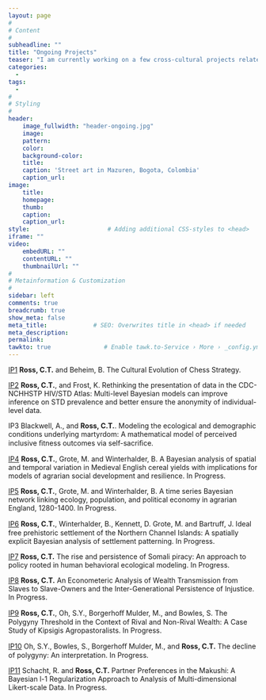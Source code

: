 ```yaml
---
layout: page
#
# Content
#
subheadline: ""
title: "Ongoing Projects"
teaser: "I am currently working on a few cross-cultural projects related to wealth, wealth inequality, and socio-cultural outcomes through the Santa Fe Institute. In addition, I am working on a variety of collaborative projects, falling loosely under the umbrellas of human behavioral ecology and/or cultural evolution."
categories:
  - 
tags:
  - 
#
# Styling
#
header:
    image_fullwidth: "header-ongoing.jpg"
    image:
    pattern:
    color:
    background-color: 
    title:
    caption: 'Street art in Mazuren, Bogota, Colombia'
    caption_url:
image:
    title:
    homepage:
    thumb:
    caption:
    caption_url:
style:                      # Adding additional CSS-styles to <head>
iframe: ""
video:
    embedURL: ""
    contentURL: ""
    thumbnailUrl: ""
#
# Metainformation & Customization
#
sidebar: left
comments: true
breadcrumb: true
show_meta: false
meta_title:             # SEO: Overwrites title in <head> if needed
meta_description:
permalink:
tawkto: true               # Enable tawk.to-Service › More › _config.yml
---
```


[IP1][1] <strong>Ross, C.T.</strong> and Beheim, B. The Cultural Evolution of Chess Strategy.

[IP2][2] <strong>Ross, C.T.</strong>, and Frost, K. Rethinking the presentation of data in the CDC-NCHHSTP HIV/STD Atlas: Multi-level Bayesian models can improve inference on STD prevalence and better ensure the anonymity of individual-level data. 

IP3 Blackwell, A., and <strong>Ross, C.T.</strong>. Modeling the ecological and demographic conditions underlying martyrdom: A mathematical model of perceived inclusive ﬁtness outcomes via self-sacriﬁce. 

[IP4][4] <strong>Ross, C.T.</strong>, Grote, M. and Winterhalder, B. A Bayesian analysis of spatial and temporal variation in Medieval English cereal yields with implications for models of agrarian social development and resilience. In Progress.

[IP5][5] <strong>Ross, C.T.</strong>, Grote, M. and Winterhalder, B. A time series Bayesian network linking ecology, population, and political economy in agrarian England, 1280-1400. In Progress.

[IP6][6] <strong>Ross, C.T.</strong>, Winterhalder, B., Kennett, D. Grote, M. and Bartruﬀ, J. Ideal free prehistoric settlement of the Northern Channel Islands: A spatially explicit Bayesian analysis of settlement patterning. In Progress.

[IP7][7] <strong>Ross, C.T.</strong> The rise and persistence of Somali piracy: An approach to policy rooted in human behavioral ecological modeling. In Progress.

[IP8][8] <strong>Ross, C.T.</strong> An Econometeric Analysis of Wealth Transmission from Slaves to Slave-Owners and the Inter-Generational Persistence of Injustice. In Progress.

[IP9][9] <strong>Ross, C.T.</strong>, Oh, S.Y., Borgerhoﬀ Mulder, M., and Bowles, S. The Polygyny Threshold in the Context of Rival and Non-Rival Wealth: A Case Study of Kipsigis Agropastoralists. In Progress.

[IP10][10] Oh, S.Y., Bowles, S., Borgerhoﬀ Mulder, M., and <strong>Ross, C.T.</strong> The decline of polygyny: An interpretation. In Progress.

[IP11][11] Schacht, R. and <strong>Ross, C.T.</strong> Partner Preferences in the Makushi: A Bayesian l-1
Regularization Approach to Analysis of Multi-dimensional Likert-scale Data. In Progress.

 [1]: http://codytross.com/projects/chess/
 [2]: http://codytross.com/projects/std/
 [3]: http://codytross.com/projects/sustain/
 [4]: http://codytross.com/projects/shoot/
 [5]: http://codytross.com/projects/violence/
 [6]: http://codytross.com/projects/oumodels/
 [7]: http://codytross.com/projects/fgmocolombia/
 [8]: http://codytross.com/projects/agta/
 [9]: http://codytross.com/projects/storage/
 [10]: http://codytross.com/projects/swas/
 [11]: http://codytross.com/projects/parasites/
